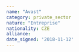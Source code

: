 ```yaml
---
name: "Avast"
category: private_sector
nature: "Entreprise"
nationality: CZE
alliance: 
date_signed: '2018-11-12'
---
```

    